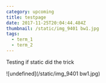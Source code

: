 ```yaml
---
category: upcoming
title: testpage
date: 2017-11-25T20:04:44.484Z
thumbnail: /static/img_9401 bw1.jpg
tags:
  - term_1
  - term_2
---
```

Testing if static did the trick



![undefined](/static/img_9401 bw1.jpg)
